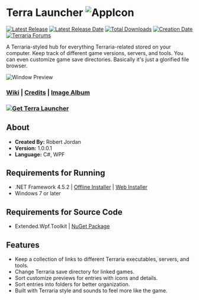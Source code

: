 # Terra Launcher ![AppIcon](https://i.imgur.com/x4eChND.png)

[![Latest Release](https://img.shields.io/github/release/trigger-death/TerraLauncher.svg?style=flat&label=version)](https://github.com/trigger-death/TerraLauncher/releases/latest)
[![Latest Release Date](https://img.shields.io/github/release-date-pre/trigger-death/TerraLauncher.svg?style=flat&label=released)](https://github.com/trigger-death/TerraLauncher/releases/latest)
[![Total Downloads](https://img.shields.io/github/downloads/trigger-death/TerraLauncher/total.svg?style=flat)](https://github.com/trigger-death/TerraLauncher/releases)
[![Creation Date](https://img.shields.io/badge/created-september%202017-A642FF.svg?style=flat)](https://github.com/trigger-death/TerraLauncher/commit/cdcf8869a032fd464e045437c6d340e2af51f81c)
[![Terraria Forums](https://img.shields.io/badge/terraria-forums-28A828.svg?style=flat)](https://forums.terraria.org/index.php?threads/62315/)

A Terraria-styled hub for everything Terraria-related stored on your computer. Keep track of different game versions, servers, and tools. You can even customize game save directories. Basically it's just a glorified file browser.

![Window Preview](https://i.imgur.com/pdEhK5S.png)

### [Wiki](https://github.com/trigger-death/TerraLauncher/wiki) | [Credits](https://github.com/trigger-death/TerraLauncher/wiki/Credits) | [Image Album](https://imgur.com/a/Qh7aX)

### [![Get Terra Launcher](https://i.imgur.com/8nZihFe.png)](https://github.com/trigger-death/TerraLauncher/releases/latest)

## About

* **Created By:** Robert Jordan
* **Version:** 1.0.0.1
* **Language:** C#, WPF

## Requirements for Running
* .NET Framework 4.5.2 | [Offline Installer](https://www.microsoft.com/en-us/download/details.aspx?id=42642) | [Web Installer](https://www.microsoft.com/en-us/download/details.aspx?id=42643)
* Windows 7 or later

## Requirements for Source Code
* Extended.Wpf.Toolkit | [NuGet Package](https://www.nuget.org/packages/Extended.Wpf.Toolkit/)

## Features
* Keep a collection of links to different Terraria executables, servers, and tools.
* Change Terraria save directory for linked games.
* Sort customize previews for entries with icons and details.
* Sort entries into folders for better organization.
* Built with Terraria style and sounds to feel more like the game.
